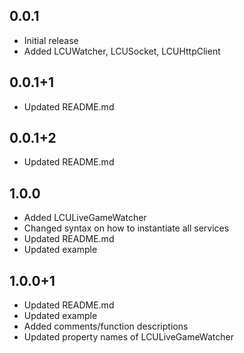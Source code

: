 ## 0.0.1

* Initial release
* Added LCUWatcher, LCUSocket, LCUHttpClient

## 0.0.1+1

* Updated README.md

## 0.0.1+2

* Updated README.md

## 1.0.0

* Added LCULiveGameWatcher
* Changed syntax on how to instantiate all services
* Updated README.md
* Updated example

## 1.0.0+1

* Updated README.md
* Updated example
* Added comments/function descriptions
* Updated property names of LCULiveGameWatcher